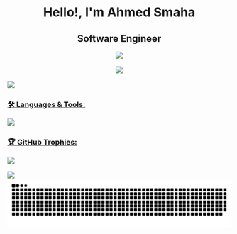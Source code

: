 <h1 align="center">Hello!, I'm Ahmed Smaha</h1>

<h2 align="center">Software Engineer</h2>

  <p align="center"> <!-- Google Me -->
    <a href="https://www.google.com.eg/search?q=ahmed+smaha">
      <img src="https://readme-typing-svg.herokuapp.com/?lines=Visit%20my%20LinkedIn%20Profile;I%20Post%20Insightful%20Content;Follow%20to%20get%20New%20Updates&font=Bold%20Code&center=true&height=55&color=30D050&pause=1750&size=20">
  </p>

  <p align="center">
      <img src="https://komarev.com/ghpvc/?username=ahmedsmaha&color=4010B0" height="30"/>
  </p>

  <p align="left"> 
    <a href="https://www.linkedin.com/in/ahmedsmaha">
      <img src="https://img.shields.io/badge/LinkedIn-0060A0?style=for-the-badge&logo=linkedin&logoColor=white" height="40"/>
  </p>

<h3 align="left">🛠️ Languages & Tools:</h3>
  <p align="left">
    <img src="https://skillicons.dev/icons?i=cpp,py,nodejs,postgres,mongodb,html,css,sass,bootstrap,tailwind,js,jquery,angular,aws,npm,webpack,git,github,postman,figma,docker,latex,md&perline=11"/>
  </p>

<h3 align="left">🏆 GitHub Trophies:</h3>
  <p align="left">
      <img src="https://github-profile-trophy.vercel.app/?username=ahmedsmaha&theme=onestar&row=1&column=7"/>
  </p>
  
  <p align="left">
      <img src="https://github-readme-stats.vercel.app/api/top-langs?username=ahmedsmaha&layout=compact&langs_count=5&theme=codeSTACKr"/>
    <a/> <!-- Snake -->
      <img src="https://raw.githubusercontent.com/platane/snk/output/github-contribution-grid-snake-dark.svg">
  </p>

